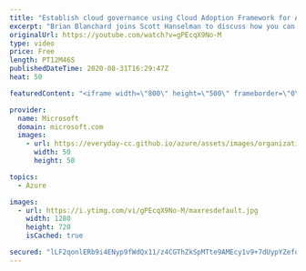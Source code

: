 ```yaml
---
title: "Establish cloud governance using Cloud Adoption Framework for Azure | Azure Friday"
excerpt: "Brian Blanchard joins Scott Hanselman to discuss how you can unblock your cloud adoption efforts using the Cloud Adoption Framework governance methodology. This agile, iterative methodology enables governance maturity without impeding migration or innovation.  0:00 - Overview 0:23 - What is cloud governance?"
originalUrl: https://youtube.com/watch?v=gPEcqX9No-M
type: video
price: Free
length: PT12M46S
publishedDateTime: 2020-08-31T16:29:47Z
heat: 50

featuredContent: "<iframe width=\"800\" height=\"500\" frameborder=\"0\" src=\"https://www.youtube.com/embed/gPEcqX9No-M\" allow=\"accelerometer; autoplay; encrypted-media; gyroscope; picture-in-picture\" allowfullscreen></iframe>"

provider:
  name: Microsoft
  domain: microsoft.com
  images:
    - url: https://everyday-cc.github.io/azure/assets/images/organizations/microsoft.com-50x50.jpg
      width: 50
      height: 50

topics:
  - Azure

images:
  - url: https://i.ytimg.com/vi/gPEcqX9No-M/maxresdefault.jpg
    width: 1280
    height: 720
    isCached: true

secured: "lLF2qonlERb9i4ENyp9fWdQx11/z4CGThZkSpMTte9AMEcy1v9+7dUypYZefoztFuiBECSOPogk1PigYogISw06QUF8Zxtn8PzNOl5/50OFMttVlSz+klzgnqbR66lQaLi/b86NGPsDLqlXkFjiurBWXUJL06CpVcu1BYm1g405YKWE5VYHrw0cTo2Mf0m0JqXzQrVSIfrvjrth7wYGkJl/+W9mlc1p+WaGuerpboJBXFuchjYt+XpjXBvQBz8XR8tAC7a0pefIEXEYTEE2XCAA9ci8i9u/nedvsMltcCDS2tDjYc9sxUFeMtrQgWMbw/QvzHQFVnbM7Fn0WAbZT3bX4R/enyBwZtMR6/S/LokpZDH+crIcynCIn3aqpmPQMoPF+IGw6YYQzWlYLhiCycj9mgYg3m/YAnX+9A2Ikxj8=;XlD0E5TkLuruz93/SaK/Wg=="
---
```


